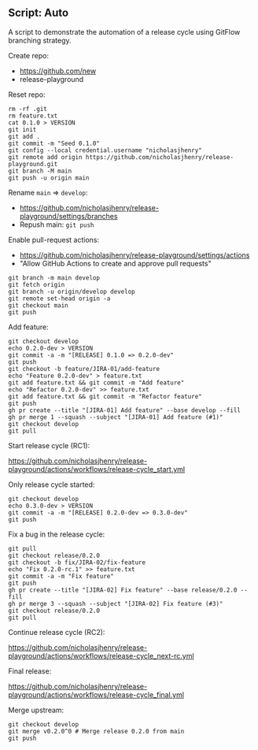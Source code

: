 ## Script: Auto

A script to demonstrate the automation of a release cycle using GitFlow branching strategy.

Create repo:
  * https://github.com/new
  * release-playground

Reset repo:

```
rm -rf .git
rm feature.txt
cat 0.1.0 > VERSION
git init
git add .
git commit -m "Seed 0.1.0"
git config --local credential.username "nicholasjhenry"
git remote add origin https://github.com/nicholasjhenry/release-playground.git
git branch -M main
git push -u origin main
```

Rename `main` => `develop`:
  * https://github.com/nicholasjhenry/release-playground/settings/branches
  * Repush main: `git push`

Enable pull-request actions:
  * https://github.com/nicholasjhenry/release-playground/settings/actions
  * "Allow GitHub Actions to create and approve pull requests"


```
git branch -m main develop
git fetch origin
git branch -u origin/develop develop
git remote set-head origin -a
git checkout main
git push
```

Add feature:

```
git checkout develop
echo 0.2.0-dev > VERSION
git commit -a -m "[RELEASE] 0.1.0 => 0.2.0-dev"
git push
git checkout -b feature/JIRA-01/add-feature
echo "Feature 0.2.0-dev" > feature.txt
git add feature.txt && git commit -m "Add feature"
echo "Refactor 0.2.0-dev" >> feature.txt
git add feature.txt && git commit -m "Refactor feature"
git push
gh pr create --title "[JIRA-01] Add feature" --base develop --fill
gh pr merge 1 --squash --subject "[JIRA-01] Add feature (#1)"
git checkout develop
git pull
```

Start release cycle (RC1):

https://github.com/nicholasjhenry/release-playground/actions/workflows/release-cycle_start.yml

Only release cycle started:

```
git checkout develop
echo 0.3.0-dev > VERSION
git commit -a -m "[RELEASE] 0.2.0-dev => 0.3.0-dev"
git push
```

Fix a bug in the release cycle:

```
git pull
git checkout release/0.2.0
git checkout -b fix/JIRA-02/fix-feature
echo "Fix 0.2.0-rc.1" >> feature.txt
git commit -a -m "Fix feature"
git push
gh pr create --title "[JIRA-02] Fix feature" --base release/0.2.0 --fill
gh pr merge 3 --squash --subject "[JIRA-02] Fix feature (#3)"
git checkout release/0.2.0
git pull
```

Continue release cycle (RC2):

https://github.com/nicholasjhenry/release-playground/actions/workflows/release-cycle_next-rc.yml

Final release:

https://github.com/nicholasjhenry/release-playground/actions/workflows/release-cycle_final.yml

Merge upstream:

```
git checkout develop
git merge v0.2.0^0 # Merge release 0.2.0 from main
git push
```


